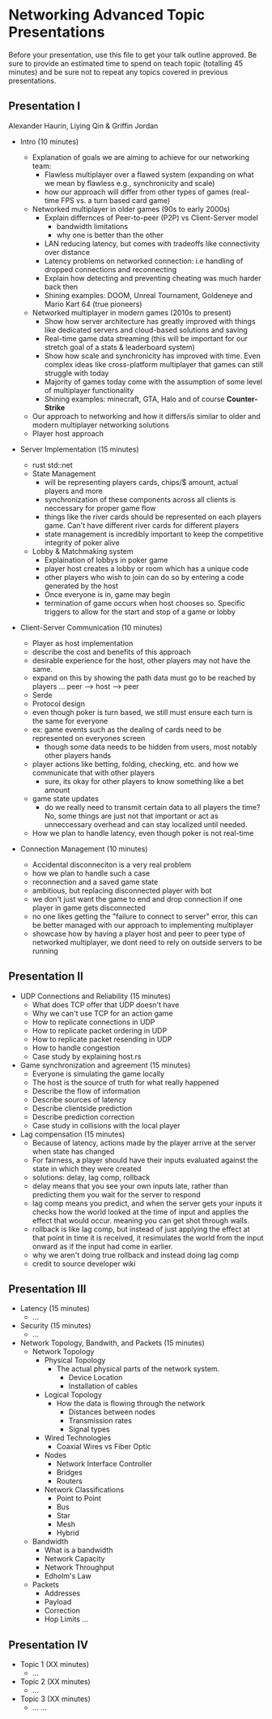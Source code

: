 # Networking Advanced Topic Presentations

Before your presentation, use this file to get your talk outline approved. Be
sure to provide an estimated time to spend on teach topic (totalling 45 minutes)
and be sure not to repeat any topics covered in previous presentations.

## Presentation I

Alexander Haurin,
Liying Qin
& Griffin Jordan

- Intro (10 minutes)
  
  - Explanation of goals we are aiming to achieve for our networking team:
    - Flawless multiplayer over a flawed system (expanding on what we mean by flawless e.g., synchronicity and scale)
    - how our approach will differ from other types of games (real-time FPS vs. a turn based card game)
  - Networked multiplayer in older games (90s to early 2000s)
    - Explain differnces of Peer-to-peer (P2P) vs Client-Server model
        - bandwidth limitations
        - why one is better than the other
    - LAN reducing latency, but comes with tradeoffs like connectivity over distance
    - Latency problems on networked connection: i.e handling of dropped connections and reconnecting
    - Explain how detecting and preventing cheating was much harder back then
    - Shining examples: DOOM, Unreal Tournament, Goldeneye and Mario Kart 64 (true pioneers)
  - Networked multiplayer in modern games (2010s to present)
    - Show how server architecture has greatly improved with things like dedicated servers and cloud-based solutions and saving
    - Real-time game data streaming (this will be important for our stretch goal of a stats & leaderboard system)
    - Show how scale and synchronicity has improved with time. Even complex ideas like cross-platform multiplayer that games can still struggle with today
    - Majority of games today come with the assumption of some level of multiplayer functionality
    - Shining examples: minecraft, GTA, Halo and of course **Counter-Strike**
  - Our approach to networking and how it differs/is similar to older and modern multiplayer networking solutions
  - Player host approach
  
- Server Implementation (15 minutes)
  - rust std::net
  - State Management
    - will be representing players cards, chips/$ amount, actual players and more
    - synchronization of these components across all clients is neccessary for proper game flow
    - things like the river cards should be represented on each players game. Can't have different river cards for different players
    - state management is incredibly important to keep the competitive integrity of poker alive
  - Lobby & Matchmaking system
    - Explaination of lobbys in poker game
    - player host creates a lobby or room which has a unique code
    - other players who wish to join can do so by entering a code generated by the host
    - Once everyone is in, game may begin
    - termination of game occurs when host chooses so. Specific triggers to allow for the start and stop of a game or lobby
    
- Client-Server Communication (10 minutes)
  - Player as host implementation
  - describe the cost and benefits of this approach
  - desirable experience for the host, other players may not have the same.
  - expand on this by showing the path data must go to be reached by players ... peer --> host --> peer
  - Serde
  - Protocol design
  - even though poker is turn based, we still must ensure each turn is the same for everyone
  - ex: game events such as the dealing of cards need to be represented on everyones screen
      - though some data needs to be hidden from users, most notably other players hands
  - player actions like betting, folding, checking, etc. and how we communicate that with other players
    - sure, its okay for other players to know something like a bet amount
  - game state updates
    - do we really need to transmit certain data to all players the time? No, some things are just not that important or act as unneccessary overhead and can stay localized 
      until needed. 
  - How we plan to handle latency, even though poker is not real-time

- Connection Management (10 minutes)
  - Accidental disconneciton is a very real problem
  - how we plan to handle such a case
  - reconnection and a saved game state
  - ambitious, but replacing disconnected player with bot
  - we don't just want the game to end and drop connection if one player in game gets disconnected
  - no one likes getting the "failure to connect to server" error, this can be better managed with our approach to implementing multiplayer
  - showcase how by having a player host and peer to peer type of networked multiplayer, we dont need to rely on outside servers to be running


## Presentation II

- UDP Connections and Reliability (15 minutes)
  - What does TCP offer that UDP doesn't have
  - Why we can't use TCP for an action game
  - How to replicate connections in UDP
  - How to replicate packet ordering in UDP
  - How to replicate packet resending in UDP
  - How to handle congestion
  - Case study by explaining host.rs
- Game synchronization and agreement (15 minutes)
  - Everyone is simulating the game locally
  - The host is the source of truth for what really happened
  - Describe the flow of information
  - Describe sources of latency
  - Describe clientside prediction
  - Describe prediction correction
  - Case study in collisions with the local player
- Lag compensation (15 minutes)
  - Because of latency, actions made by the player arrive at the server when state has changed
  - For fairness, a player should have their inputs evaluated against the state in which they were created
  - solutions: delay, lag comp, rollback
  - delay means that you see your own inputs late, rather than predicting them you wait for the server to respond
  - lag comp means you predict, and when the server gets your inputs it checks how the world looked at the time of input and applies the effect that would occur. meaning you can get shot through walls.
  - rollback is like lag comp, but instead of just applying the effect at that point in time it is received, it resimulates the world from the input onward as if the input had come in earlier.
  - why we aren't doing true rollback and instead doing lag comp
  - credit to source developer wiki


## Presentation III

- Latency (15 minutes)
  - ...
- Security (15 minutes)
  - ...
- Network Topology, Bandwith, and Packets (15 minutes)
  - Network Topology
      - Physical Topology
          - The actual physical parts of the network system.
              - Device Location
              - Installation of cables
      - Logical Topology
          - How the data is flowing through the network
              - Distances between nodes
              - Transmission rates
              - Signal types
      - Wired Technologies
          - Coaxial Wires vs Fiber Optic
      - Nodes
          - Network Interface Controller
          - Bridges
          - Routers
      - Network Classifications
          - Point to Point
          - Bus
          - Star
          - Mesh
          - Hybrid
  - Bandwidth
      - What is a bandwidth
      - Network Capacity
      - Network Throughput
      - Edholm's Law
  - Packets
      - Addresses
      - Payload
      - Correction
      - Hop Limits
...


## Presentation IV

- Topic 1 (XX minutes)
  - ...
- Topic 2 (XX minutes)
  - ...
- Topic 3 (XX minutes)
  - ...
...
